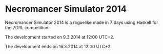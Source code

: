 Necromancer Simulator 2014
==========================

Necromancer Simulator 2014 is a roguelike made in 7 days using Haskell for the 7DRL competition.

The development started on 9.3.2014 at 12:00 UTC+2.

The development ends on 16.3.2014 at 12:00 UTC+2.
